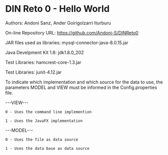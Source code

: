# DIN Reto 0 - Hello World
Authors: Andoni Sanz, Ander Goirigolzarri Iturburu

On-line Repository URL: https://github.com/Andoni-S/DINReto0

JAR files used as libraries: mysql-connector-java-8.0.15.jar

Java Develpment Kit 1.8: jdk1.8.0_202

Test Libraries: hamcrest-core-1.3.jar

Test Libraries: junit-4.12.jar

To indicate which implementation and which source for the data to use, the parameters MODEL and VIEW must be informed in the Config.properties file.

---VIEW---
   
    0 - Uses the command line implemention
    
    1 - Uses the JavaFX implementation

 ---MODEL---
    
    0 - Uses the file as data source
    
    1 - Uses the data base as data source

